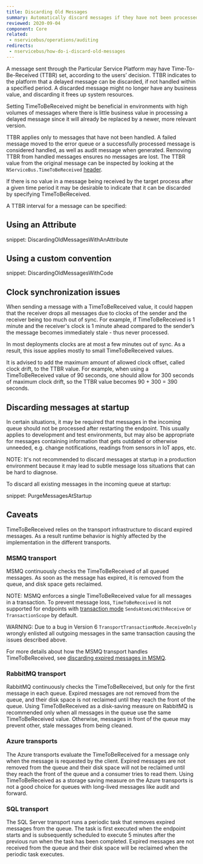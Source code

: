 ```yaml
---
title: Discarding Old Messages
summary: Automatically discard messages if they have not been processed within a given period of time.
reviewed: 2020-09-04
component: Core
related:
 - nservicebus/operations/auditing
redirects:
 - nservicebus/how-do-i-discard-old-messages
---
```


A message sent through the Particular Service Platform may have Time-To-Be-Received (TTBR) set, according to the users’ decision. TTBR indicates to the platform that a delayed message can be discarded, if not handled within a specified period. A discarded message might no longer have any business value, and discarding it frees up system resources.

Setting TimeToBeReceived might be beneficial in environments with high volumes of messages where there is little business value in processing a delayed message since it will already be replaced by a newer, more relevant version.

TTBR applies only to messages that have not been handled. A failed message moved to the error queue or a successfully processed message is considered handled, as well as audit message when generated. Removing TTBR from handled messages ensures no messages are lost. The TTBR value from the original message can be inspected by looking at the `NServiceBus.TimeToBeReceived` [header](/nservicebus/messaging/headers.md).

If there is no value in a message being received by the target process after a given time period it may be desirable to indicate that it can be discarded by specifying TimeToBeReceived.

A TTBR interval for a message can be specified:

## Using an Attribute

snippet: DiscardingOldMessagesWithAnAttribute


## Using a custom convention

snippet: DiscardingOldMessagesWithCode


## Clock synchronization issues

When sending a message with a TimeToBeReceived value, it could happen that the receiver drops all messages due to clocks of the sender and the receiver being too much out of sync. For example, if TimeToBeReceived is 1 minute and the receiver's clock is 1 minute ahead compared to the sender’s the message becomes immediately stale - thus never processed.

In most deployments clocks are at most a few minutes out of sync. As a result, this issue applies mostly to small TimeToBeReceived values.

It is advised to add the maximum amount of allowed clock offset, called clock drift, to the TTBR value. For example, when using a TimeToBeReceived value of 90 seconds, one should allow for 300 seconds of maximum clock drift, so the TTBR value becomes 90 + 300 = 390 seconds.


## Discarding messages at startup

In certain situations, it may be required that messages in the incoming queue should not be processed after restarting the endpoint. This usually applies to development and test environments, but may also be appropriate for messages containing information that gets outdated or otherwise unneeded, e.g. change notifications, readings from sensors in IoT apps, etc.

NOTE: It's not recommended to discard messages at startup in a production environment because it may lead to subtle message loss situations that can be hard to diagnose.

To discard all existing messages in the incoming queue at startup:

snippet: PurgeMessagesAtStartup

## Caveats

TimeToBeReceived relies on the transport infrastructure to discard expired messages. As a result runtime behavior is highly affected by the implementation in the different transports.


### MSMQ transport

MSMQ continuously checks the TimeToBeReceived of all queued messages. As soon as the message has expired, it is removed from the queue, and disk space gets reclaimed. 

NOTE: MSMQ enforces a single TimeToBeReceived value for all messages in a transaction. To prevent message loss, `TimeToBeReceived` is not supported for endpoints with [transaction mode](/transports/transactions.md) `SendsAtomicWithReceive` or `TransactionScope` by default. 

WARNING: Due to a bug in Version 6 `TransportTransactionMode.ReceiveOnly` wrongly enlisted all outgoing messages in the same transaction causing the issues described above.

For more details about how the MSMQ transport handles TimeToBeReceived, see [discarding expired messages in MSMQ](/transports/msmq/discard-expired-messages.md).


### RabbitMQ transport

RabbitMQ continuously checks the TimeToBeReceived, but only for the first message in each queue. Expired messages are not removed from the queue, and their disk space is not reclaimed until they reach the front of the queue. Using TimeToBeReceived as a disk-saving measure on RabbitMQ is recommended only when all messages in the queue use the same TimeToBeReceived value. Otherwise, messages in front of the queue may prevent other, stale messages from being cleaned.


### Azure transports

The Azure transports evaluate the TimeToBeReceived for a message only when the message is requested by the client. Expired messages are not removed from the queue and their disk space will not be reclaimed until they reach the front of the queue and a consumer tries to read them. Using TimeToBeReceived as a storage saving measure on the Azure transports is not a good choice for queues with long-lived messages like audit and forward.


### SQL transport

The SQL Server transport runs a periodic task that removes expired messages from the queue. The task is first executed when the endpoint starts and is subsequently scheduled to execute 5 minutes after the previous run when the task has been completed. Expired messages are not received from the queue and their disk space will be reclaimed when the periodic task executes.


